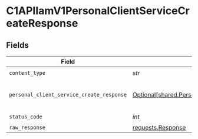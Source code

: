 # C1APIIamV1PersonalClientServiceCreateResponse


## Fields

| Field                                                                                                              | Type                                                                                                               | Required                                                                                                           | Description                                                                                                        |
| ------------------------------------------------------------------------------------------------------------------ | ------------------------------------------------------------------------------------------------------------------ | ------------------------------------------------------------------------------------------------------------------ | ------------------------------------------------------------------------------------------------------------------ |
| `content_type`                                                                                                     | *str*                                                                                                              | :heavy_check_mark:                                                                                                 | N/A                                                                                                                |
| `personal_client_service_create_response`                                                                          | [Optional[shared.PersonalClientServiceCreateResponse]](../../models/shared/personalclientservicecreateresponse.md) | :heavy_minus_sign:                                                                                                 | The PersonalClientServiceCreateResponse message contains the created personal client and client secret.            |
| `status_code`                                                                                                      | *int*                                                                                                              | :heavy_check_mark:                                                                                                 | N/A                                                                                                                |
| `raw_response`                                                                                                     | [requests.Response](https://requests.readthedocs.io/en/latest/api/#requests.Response)                              | :heavy_minus_sign:                                                                                                 | N/A                                                                                                                |